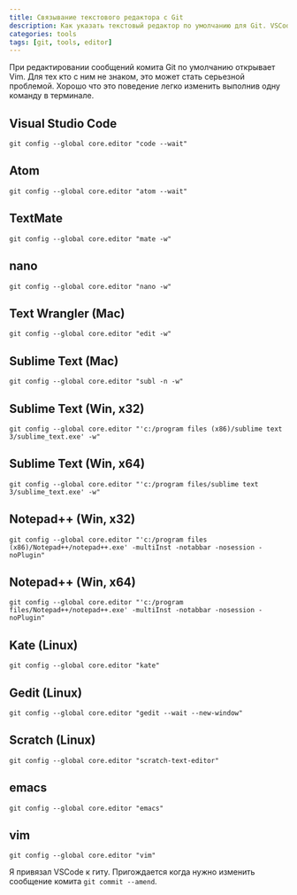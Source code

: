 ```yaml
---
title: Связывание текстового редактора с Git
description: Как указать текстовый редактор по умолчанию для Git. VSCode, Atom, TextMate, Nano, Sublime Text и другие
categories: tools
tags: [git, tools, editor]
---
```


При редактировании сообщений комита Git по умолчанию открывает Vim. Для тех кто с ним не знаком, это может стать серьезной проблемой. Хорошо что это поведение легко изменить выполнив одну команду в терминале.

## Visual Studio Code

```
git config --global core.editor "code --wait"
```

## Atom

```
git config --global core.editor "atom --wait"
```

## TextMate

```
git config --global core.editor "mate -w"
```

## nano

```
git config --global core.editor "nano -w"
```

## Text Wrangler (Mac)

```
git config --global core.editor "edit -w"
```

## Sublime Text (Mac)

```
git config --global core.editor "subl -n -w"
```

## Sublime Text (Win, x32)

```
git config --global core.editor "'c:/program files (x86)/sublime text 3/sublime_text.exe' -w"
```

## Sublime Text (Win, x64)

```
git config --global core.editor "'c:/program files/sublime text 3/sublime_text.exe' -w"
```

## Notepad++ (Win, x32)

```
git config --global core.editor "'c:/program files (x86)/Notepad++/notepad++.exe' -multiInst -notabbar -nosession -noPlugin"
```

## Notepad++ (Win, x64)

```
git config --global core.editor "'c:/program files/Notepad++/notepad++.exe' -multiInst -notabbar -nosession -noPlugin"
```

## Kate (Linux)

```
git config --global core.editor "kate"
```

## Gedit (Linux)

```
git config --global core.editor "gedit --wait --new-window"
```

## Scratch (Linux)

```
git config --global core.editor "scratch-text-editor"
```

## emacs

```
git config --global core.editor "emacs"
```

## vim

```
git config --global core.editor "vim"
```

Я привязал VSCode к гиту. Пригождается когда нужно изменить сообщение комита `git commit --amend`.
